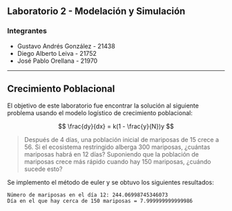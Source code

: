 ## Laboratorio 2 - Modelación y Simulación

### Integrantes
- Gustavo Andrés González - 21438
- Diego Alberto Leiva - 21752
- José Pablo Orellana - 21970
---

## Crecimiento Poblacional 

El objetivo de este laboratorio fue encontrar la solución al siguiente problema
usando el modelo logístico de crecimiento poblacional:

$$
\frac{dy}{dx} = k(1 - \frac{y}{N})y
$$

> Después de 4 días, una población inicial de mariposas de 15 crece a 56. Si el ecosistema restringido alberga 300
mariposas, ¿cuántas mariposas habrá en 12 días? Suponiendo que la población de mariposas crece más rápido
cuando hay 150 mariposas, ¿cuándo sucede esto?

Se implemento el método de euler y se obtuvo los siguientes resultados:
```commandline
Número de mariposas en el día 12: 244.06998745346073
Día en el que hay cerca de 150 mariposas = 7.999999999999986
 ```
